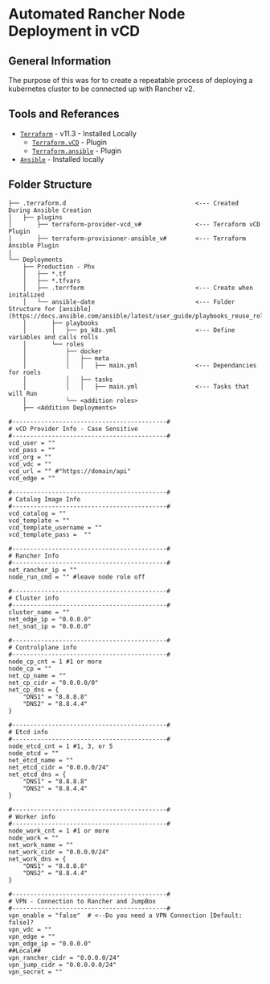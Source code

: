# Automated Rancher Node Deployment in vCD

## General Information
The purpose of this was for to create a repeatable process of deploying a kubernetes cluster to be connected up with Rancher v2. 

## Tools and Referances
- [`Terraform`](https://www.terraform.io/downloads.html) - v11.3 - Installed Locally
  - [`Terraform.vCD`](https://github.com/terraform-providers/terraform-provider-vcd) - Plugin
  - [`Terraform.ansible`](https://github.com/radekg/terraform-provisioner-ansible) - Plugin
- [`Ansible`](https://docs.ansible.com/ansible/latest/installation_guide/intro_installation.html?extIdCarryOver=true&sc_cid=701f2000001OH7YAAW#latest-releases-via-apt-ubuntu) - Installed locally

## Folder Structure

```
├── .terraform.d                                    <--- Created During Ansible Creation
│   ├── plugins
│       ├── terraform-provider-vcd_v#               <--- Terraform vCD Plugin
│       ├── terraform-provisioner-ansible_v#        <--- Terraform Ansible Plugin
|
└── Deployments
    ├── Production - Phx
    │   ├── *.tf
    │   ├── *.tfvars
    │   ├── .terrform                               <--- Create when initalized
    │   └── ansible-date                            <--- Folder Structure for [ansible](https://docs.ansible.com/ansible/latest/user_guide/playbooks_reuse_roles.html)
    │       ├── playbooks
    │       │   ├── ps_k8s.yml                      <--- Define variables and calls rolls  
    │       └── roles
    │           ├── docker
    │           │   ├── meta
    │           │   │   ├── main.yml                <--- Dependancies for roels 
    │           │   ├── tasks
    │           │   │   ├── main.yml                <--- Tasks that will Run
    │           └── <addition roles>
    ├── <Addition Deployments>
```

```
#-------------------------------------------#
# vCD Provider Info - Case Sensitive
#-------------------------------------------#
vcd_user = ""
vcd_pass = ""
vcd_org = ""
vcd_vdc = ""
vcd_url = "" #"https://domain/api"
vcd_edge = ""

#-------------------------------------------#
# Catalog Image Info
#-------------------------------------------#
vcd_catalog = ""
vcd_template = ""
vcd_template_username = ""
vcd_template_pass =  ""

#-------------------------------------------#
# Rancher Info
#-------------------------------------------#
net_rancher_ip = ""
node_run_cmd = "" #leave node role off

#-------------------------------------------#
# Cluster info
#-------------------------------------------#
cluster_name = ""
net_edge_ip = "0.0.0.0"
net_snat_ip = "0.0.0.0"

#-------------------------------------------#
# Controlplane info
#-------------------------------------------#
node_cp_cnt = 1 #1 or more
node_cp = ""
net_cp_name = ""
net_cp_cidr = "0.0.0.0/0"
net_cp_dns = {
    "DNS1" = "8.8.8.8"
    "DNS2" = "8.8.4.4"
}

#-------------------------------------------#
# Etcd info
#-------------------------------------------#
node_etcd_cnt = 1 #1, 3, or 5
node_etcd = ""
net_etcd_name = ""
net_etcd_cidr = "0.0.0.0/24"
net_etcd_dns = {
    "DNS1" = "8.8.8.8"
    "DNS2" = "8.8.4.4"
}

#-------------------------------------------#
# Worker info
#-------------------------------------------#
node_work_cnt = 1 #1 or more
node_work = ""
net_work_name = ""
net_work_cidr = "0.0.0.0/24"
net_work_dns = {
    "DNS1" = "8.8.8.8"
    "DNS2" = "8.8.4.4"
}

#-------------------------------------------#
# VPN - Connection to Rancher and JumpBox
#-------------------------------------------#
vpn_enable = "false"  # <--Do you need a VPN Connection [Default: false]?
vpn_vdc = ""
vpn_edge = ""
vpn_edge_ip = "0.0.0.0"
##Local##
vpn_rancher_cidr = "0.0.0.0/24"
vpn_jump_cidr = "0.0.0.0.0/24"
vpn_secret = ""
```
